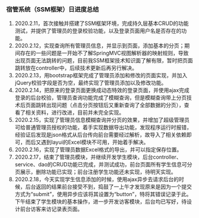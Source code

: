 ### 宿管系统（SSM框架）日进度总结

1. 2020.2.11，首次接触并搭建了SSM框架环境，完成持久层基本CRUD的功能测试，并提供了管理员的登录校验功能，以及登录页面用户名是否存在的功能。
2. 2020.2.12，实现查询所有管理员信息，并显示到页面，添加基本的分页；期间存在的一些问题是一开始不了解SpringMVC视图解析器的映射规则，导致出现页面无法跳转的问题，目前我SSM框架技术知识面了解有限，暂时把页面跳转放在controller中，后续技术更新后再另行解决。
3. 2020.2.13，用bootstrap框架完成了管理员添加和修改的页面实现，并加入jQuery校验字段是否为空，最终实现了管理员添加以及修改功能。
4. 2020.2.14，把原来的登录页面更换成动态特效的登录页面，并使用ajax完成登录的后台校验，管理员查询功能完成了模糊查询，但是模糊查询带上分页技术后页面跳转出现问题（点击分页按钮后又重新查询了全部数据的分页），查看了相关资料，进行改进，目前并未完全实现。
5. 2020.2.15，实现了管理员信息模糊查询并分页的效果，并增加了超级管理员可给普通管理员授权的功能，着手实现数据导出功能，发现程序运行时报错，经验证后发现是json格式从后台传向前台需要经过解析，故导入了相关依赖即可，而后又遇到layui的Excel模块不可用，开始着手解决。
6. 2020.2.16，实现了管理员数据Excel格式的导出，并可以指定保存位置。
7. 2020.2.17，结束了管理员模块，并继续开发学生模块，后台controller、service、dao的CRUD功能已完成，并测试成功，前台页面所有学生信息可分页展示，删除功能已实现；前台注册学生功能还未实现，待明天实现。
8. 2020.2.18，今天实现学生信息添加的时候，使用ajax异步去请求后台的时候，后台返回的结果前台接受不到，捣鼓了一上午才发现原来是因为一个提交方式为“submit”，使用异步应该将其设置为“button”，特将其错误记录于此。下午结束了学生模块的基本操作，进一步开发访客模块，后台均已写好，待设计前台访客来访记录表页面。





